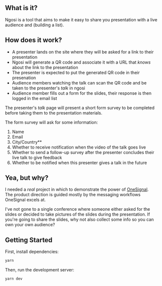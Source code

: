 ## What is it?

Ngosi is a tool that aims to make it easy to share you presentation with a live audience and (building a list).

## How does it work?

- A presenter lands on the site where they will be asked for a link to their presentation
- Ngosi will generate a QR code and associate it with a URL that _knows_ about the link to the presentation
- The presenter is expected to put the generated QR code in their presenation
- Audience members watching the talk can scan the QR code and be taken to the presenter's _talk_ in ngosi
- Audience member fills out a form for the slides, their response is then logged in the email list

The presenter's _talk_ page will present a short form survey to be completed before taking them to the presentation materials.

The form survey will ask for some information:

1. Name
2. Email
3. City/Country\*\*
4. Whether to receive notification when the video of the talk goes live
5. Whether to send a follow-up survey after the presenter concludes their live talk to give feedback
6. Whether to be notified when this presenter gives a talk in the future

## Yea, but why?

I needed a _real_ project in which to demonstrate the power of [OneSignal](). The product direction is guided mostly by the messaging workflows OneSignal excels at.

I've not gone to a single conference where someone either asked for the slides or decided to take pictures of the slides during the presentation. If you're going to share the slides, why not also collect some info so you can own your own audience?

## Getting Started

First, install dependencies:

```bash
yarn
```

Then, run the development server:

```bash
yarn dev
```
